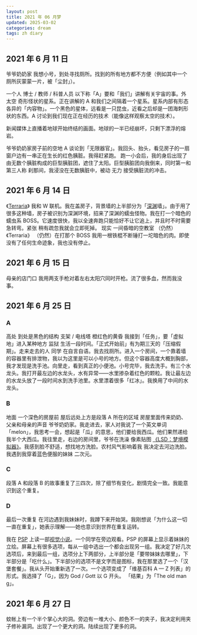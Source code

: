 ```yaml
---
layout: post
title: 2021 年 06 月梦
updated: 2025-03-02
categories: dream
tags: zh diary
---
```


## 2021 年 6 月 11 日

&#8203;<dr-t>爷爷奶奶家</dr-t> 我想小号，到处寻找厕所。找到的所有地方都不方便（例如其中一个厕所灰蒙蒙一片，被「尘封」）。

一个人 <dr-t><dr-recog>博士 / 教师 / 科普人员</dr-recog></dr-t> <dr-t><dr-comm>以下称「A」</dr-comm></dr-t>要和「我们」讲解有关宇宙的事。<dr-t><dr-persp>外太空</dr-persp></dr-t> 奇形怪状的星系。正在讲解的 A 和我们之间隔着一个星系。星系内部有形态各异的「内容物」。一个黑色的星体，远看是一只昆虫，近看之后<dr-inner>却</dr-inner>是一团海刺形状的东西。A 讨论到我们现在正在经历的技术（能像这样观察太空的技术）。

新闻媒体上直播着地球开始终结的画面。地球的一半已经崩坏，只剩下漂浮的熔岩。

&#8203;<dr-t>爷爷奶奶家房子前的空地</dr-t> A 谈论到「无限器官」。我回头、抬头，看见房子的一扇窗户边有一串正在生长的红色胰脏。<dr-inner>我得赶紧跑。</dr-inner> 跑一小会后，我的身后出现了由无数个胰脏构成的巨型胰脏团，遮住了太阳。巨型胰脏团向我倒来，<dr-t>同时第一和第三人称</dr-t> 刹那间，我浸没在无数胰脏中，<dr-t>被动</dr-t> <dr-tt>无力</dr-tt> 接受胰脏流的冲击。

## 2021 年 6 月 14 日

&#8203;<dr-t><dr-persp>《<a href="https://zh.wikipedia.org/wiki/%E6%B3%B0%E6%8B%89%E7%91%9E%E4%BA%9A">Terraria</a>》</dr-persp></dr-t> 我和 W 联机。我在盖房子，背景墙的上半部分为「[深渊](https://calamitymod.wiki.gg/wiki/Abyss)墙」。由于用了很多这种墙，房子被识别为深渊环境，招来了深渊的蠕虫怪物。我在打一个暗色的蠕虫系 BOSS。它速度很快，我以全速奔跑只能恰好不让它追上，并且时不时需要急转弯。<dr-inner><dr-t>紧张</dr-t> 稍有疏忽我就会立即死掉。</dr-inner> <dr-t><dr-persp>现实</dr-persp></dr-t> <dr-tt>一间昏暗的空教室</dr-tt> <dr-t>（仍然）《Terraria》</dr-t> <dr-tt>（仍然）在打那个 BOSS</dr-tt> 我用一根铁棍不断锤打一坨暗色的肉。<dr-inner>即使</dr-inner>没有了任何生命迹象，我<dr-inner>也</dr-inner>没有停止。

## 2021 年 6 月 15 日

&#8203;<dr-t>母亲的店门口</dr-t> 我用两支手枪对着左右太阳穴同时开枪。流了很多血，<dr-inner>然而</dr-inner>我没事。

## 2021 年 6 月 25 日

### A

&#8203;<dr-t>高处</dr-t> <dr-tt>到处是黑色的结构 <dr-t><dr-recog>支架 / 电线塔</dr-recog></dr-t></dr-tt> <dr-tt>橙红色的黄昏</dr-tt> 我接到「任务」，要「虚拟地」进入某种地方 <dr-t><dr-recog>监狱</dr-recog></dr-t> 生活一段时间。「正式开始前」有为期三天的「压缩假期」。走来走去的人 <dr-t><dr-recog>同学</dr-recog></dr-t> 在自言自语。我去找厕所。进入一个房间，一个靠着墙的容器里有排泄物，我以为这里是可以小号的地方。<dr-inner>但</dr-inner>这个容器高度大概到胸部，我才发现是洗手池。向里走，看到真正的小便池。小号完毕，我去洗手。有三个水龙头。我打开最左边的水龙头，<dr-inner>水有异常</dr-inner>——水里掺杂着红色的颗粒。我让最左边的水龙头放了一段时间水到洗手池里。水里漂着很多「红冰」。我换用了中间的水龙头。

### B

&#8203;<dr-t>地面</dr-t> <dr-tt>一个深色的房屋前</dr-tt> <dr-t>屋后远处上方是段落 A 所在的区域</dr-t> 房屋里面传来奶奶、父亲和母亲的声音 <dr-t>爷爷奶奶家</dr-t>。我走进去，家人对我说了一个英文单词 <dr-t><dr-recog>「melon」</dr-recog></dr-t>，我思考一会，想起是「瓜」的意思，<dr-inner>他们要给我西瓜。</dr-inner>他们<dr-inner>果然</dr-inner>递给我半个大西瓜。我往里走，右边的房间里，爷爷在洗澡 <dr-t>像素贴图</dr-t> <dr-tt><dr-ref><a href="https://en.wikipedia.org/wiki/LSD:_Dream_Emulator">《LSD：梦境模拟器》</a></dr-ref></dr-tt>。我感到脸不舒适，想找地方洗脸。<dr-t><dr-inner>农村风气影响着我</dr-inner></dr-t> 我决定去河边洗脸。我遇到我穿着蓝色便服的妹妹 <dr-t>二次元</dr-t>。

### C

段落 A 和段落 B 的故事重复了三四次，除了细节有变化，剧情完全一致。我能意识到这个重复。

### D

&#8203;<dr-t>最后一次重复</dr-t> 在河边遇到我妹妹时，我蹲下来开始哭。我刚想说「为什么这一切一直在重复」，她表示理解——她也意识到世界在重复运转。

我在 [PSP](https://zh.wikipedia.org/wiki/PlayStation_Portable) 上读一部[视觉小说](https://zh.wikipedia.org/wiki/%E8%A7%86%E8%A7%89%E5%B0%8F%E8%AF%B4)。一个同学在旁边观看。PSP 的屏幕上显示着妹妹的立绘。屏幕上有很多选项，每从一组中选出一个都会出现另一组。我决定了好几次选项后，来到最后一组，选项分上下两部分，上半部分是「要带妹妹去哪里」，下半部分是「吃什么」。下半部分的选项不是文字而是图标，我在那里选了一个「汉堡套餐」。我从头开始重新选了一次。一个选项变成了「维基百科 A — Z 列表」的形式。我选择了「G」，<dr-inner>因为 God / Gott 以 G 开头。</dr-inner> 「结果」为「The old man g<dr-fog />」。

## 2021 年 6 月 27 日

蚊帐上有一个半个掌心大的洞。旁边有一堆大小、颜色不一的夹子，我决定利用夹子修补漏洞。出现了一个更大的洞。陆续出现了更多的洞。
